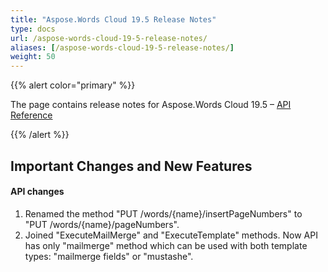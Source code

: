 ```yaml
---
title: "Aspose.Words Cloud 19.5 Release Notes"
type: docs
url: /aspose-words-cloud-19-5-release-notes/
aliases: [/aspose-words-cloud-19-5-release-notes/]
weight: 50
---
```


{{% alert color="primary" %}} 

The page contains release notes for Aspose.Words Cloud 19.5 – [API Reference](https://apireference.aspose.cloud/words/)

{{% /alert %}} 
## Important Changes and New Features
#### API changes
1. Renamed the method "PUT /words/{name}/insertPageNumbers" to "PUT /words/{name}/pageNumbers".
1. Joined "ExecuteMailMerge" and "ExecuteTemplate" methods. Now API has only "mailmerge" method which can be used with both template types: "mailmerge fields" or "mustashe".
